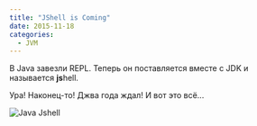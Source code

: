 ```yaml
---
title: "JShell is Coming"
date: 2015-11-18
categories:
  - JVM
---
```


В Java завезли REPL. Теперь он поставляется вместе с JDK и называется **js**hell.

Ура! Наконец-то! Джва года ждал! И вот это всё...

![Java Jshell](java9-jshell.png)

